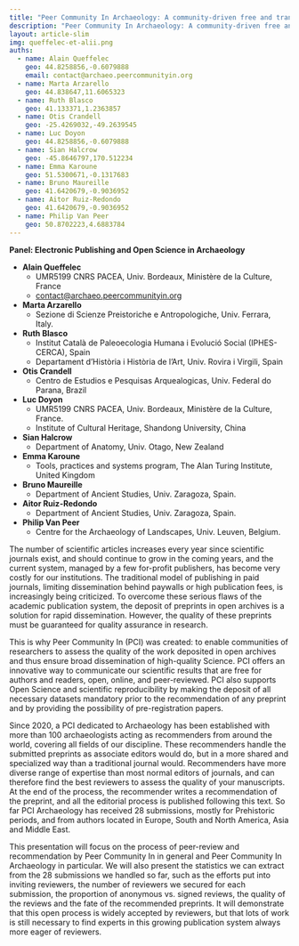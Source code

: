 ```yaml
---
title: "Peer Community In Archaeology: A community-driven free and transparent system for preprints peer-reviewing"
description: "Peer Community In Archaeology: A community-driven free and transparent system for preprints peer-reviewing"
layout: article-slim
img: queffelec-et-alii.png
auths:
  - name: Alain Queffelec
    geo: 44.8258856,-0.6079888
    email: contact@archaeo.peercommunityin.org
  - name: Marta Arzarello
    geo: 44.838647,11.6065323
  - name: Ruth Blasco
    geo: 41.133371,1.2363857
  - name: Otis Crandell
    geo: -25.4269032,-49.2639545
  - name: Luc Doyon
    geo: 44.8258856,-0.6079888
  - name: Sian Halcrow
    geo: -45.8646797,170.512234
  - name: Emma Karoune
    geo: 51.5300671,-0.1317683
  - name: Bruno Maureille
    geo: 41.6420679,-0.9036952
  - name: Aitor Ruiz-Redondo
    geo: 41.6420679,-0.9036952
  - name: Philip Van Peer
    geo: 50.8702223,4.6883784
---
```


**Panel: Electronic Publishing and Open Science in Archaeology**

- **Alain Queffelec**
  - UMR5199 CNRS PACEA, Univ. Bordeaux, Ministère de la Culture, France
  - [contact@archaeo.peercommunityin.org](contact@archaeo.peercommunityin.org)
- **Marta Arzarello**
  - Sezione di Scienze Preistoriche e Antropologiche, Univ. Ferrara, Italy.
- **Ruth Blasco**
  - Institut Català de Paleoecologia Humana i Evolució Social (IPHES-CERCA), Spain
  - Departament d’Història i Història de l’Art, Univ. Rovira i Virgili, Spain
- **Otis Crandell**
  - Centro de Estudios e Pesquisas Arquealogicas, Univ. Federal do Parana, Brazil
- **Luc Doyon**
  - UMR5199 CNRS PACEA, Univ. Bordeaux, Ministère de la Culture, France.
  - Institute of Cultural Heritage, Shandong University, China
- **Sian Halcrow**
  - Department of Anatomy, Univ. Otago, New Zealand
- **Emma Karoune**
  - Tools, practices and systems program, The Alan Turing Institute, United Kingdom 
- **Bruno Maureille**
  - Department of Ancient Studies, Univ. Zaragoza, Spain.
- **Aitor Ruiz-Redondo**
  - Department of Ancient Studies, Univ. Zaragoza, Spain.
- **Philip Van Peer**
  - Centre for the Archaeology of Landscapes, Univ. Leuven, Belgium.
  
The number of scientific articles increases every year since scientific journals exist, and should continue to grow in the coming years, and the current system, managed by a few for-profit publishers, has become very costly for our institutions. The traditional model of publishing in paid journals, limiting dissemination behind paywalls or high publication fees, is increasingly being criticized. To overcome these serious flaws of the academic publication system, the deposit of preprints in open archives is a solution for rapid dissemination. However, the quality of these preprints must be guaranteed for quality assurance in research.

This is why Peer Community In (PCI) was created: to enable communities of researchers to assess the quality of the work deposited in open archives and thus ensure broad dissemination of high-quality Science. PCI offers an innovative way to communicate our scientific results that are free for authors and readers, open, online, and peer-reviewed. PCI also supports Open Science and scientific reproducibility by making the deposit of all necessary datasets mandatory prior to the recommendation of any preprint and by providing the possibility of pre-registration papers.

Since 2020, a PCI dedicated to Archaeology has been established with more than 100 archaeologists acting as recommenders from around the world, covering all fields of our discipline. These recommenders handle the submitted preprints as associate editors would do, but in a more shared and specialized way than a traditional journal would. Recommenders have more diverse range of expertise than most normal editors of journals, and can therefore find the best reviewers to assess the quality of your manuscripts. At the end of the process, the recommender writes a recommendation of the preprint, and all the editorial process is published following this text. So far PCI Archaeology has received 28 submissions, mostly for Prehistoric periods, and from authors located in Europe, South and North America, Asia and Middle East. 

This presentation will focus on the process of peer-review and recommendation by Peer Community In in general and Peer Community In Archaeology in particular. We will also present the statistics we can extract from the 28 submissions we handled so far, such as the efforts put into inviting reviewers, the number of reviewers we secured for each submission, the proportion of anonymous vs. signed reviews, the quality of the reviews and the fate of the recommended preprints. It will demonstrate that this open process is widely accepted by reviewers, but that lots of work is still necessary to find experts in this growing publication system always more eager of reviewers.
